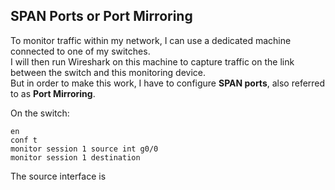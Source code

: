 ## SPAN Ports or Port Mirroring

To monitor traffic within my network, I can use a dedicated machine connected to one of my switches.  
I will then run Wireshark on this machine to capture traffic on the link between the switch and this monitoring device.  
But in order to make this work, I have to configure **SPAN ports**, also referred to as **Port Mirroring**.  

On the switch:
```
en
conf t
monitor session 1 source int g0/0
monitor session 1 destination
```

The source interface is  
